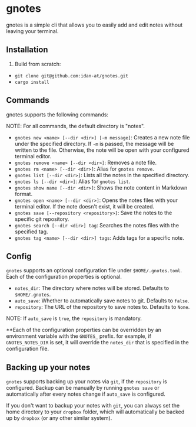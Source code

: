 # gnotes

gnotes is a simple cli that allows you to easily add and edit notes without leaving your terminal.

## Installation
1. Build from scratch:

- `git clone git@github.com:idan-at/gnotes.git`
- `cargo install`

## Commands

gnotes supports the following commands:

NOTE: For all commands, the default directory is "notes".

- `gnotes new <name> [--dir <dir>] [-m message]`: Creates a new note file under the specified directory. If `-m` is passed, the message will be written to the file. Otherwise, the note will be open with your configured terminal editor.
- `gnotes remove <name> [--dir <dir>]`: Removes a note file.
- `gnotes rm <name> [--dir <dir>]`: Alias for `gnotes remove`.
- `gnotes list [--dir <dir>]`: Lists all the notes in the specified directory.
- `gnotes ls [--dir <dir>]`: Alias for `gnotes list`.
- `gnotes show name [--dir <dir>]`: Shows the note content in Markdown format.
- `gnotes open <name> [--dir <dir>]`: Opens the notes files with your terminal editor. If the note doesn't exist, it will be created.
- `gnotes save [--repository <repository>]`: Save the notes to the specific git repository.
- `gnotes search [--dir <dir>] tag`: Searches the notes files with the specified tag.
- `gnotes tag <name> [--dir <dir>] tags`: Adds tags for a specific note.

## Config

`gnotes` supports an optional configuration file under `$HOME/.gnotes.toml`. Each of the configuration properties is optional.
- `notes_dir`: The directory where notes will be stored. Defaults to `$HOME/.gnotes`.
- `auto_save`: Whether to automatically save notes to git. Defaults to `false`.
- `repository`: The URL of the repository to save notes to. Defaults to `None`.

NOTE: If `auto_save` is `true`, the `repository` is mandatory.

**Each of the configuration properties can be overridden by an environment variable with the `GNOTES_` prefix. for example, if `GNOTES_NOTES_DIR` is set, it will override the `notes_dir` that is specified in the configuration file.

## Backing up your notes
`gnotes` supports backing up your notes via `git`, if the `repository` is configured.
Backup can be manually by running `gnotes save` or automatically after every notes change if `auto_save` is configured.

If you don't want to backup your notes with `git`, you can always set the home directory to your `dropbox` folder, which will automatically be backed up by `dropbox` (or any other similar system).

